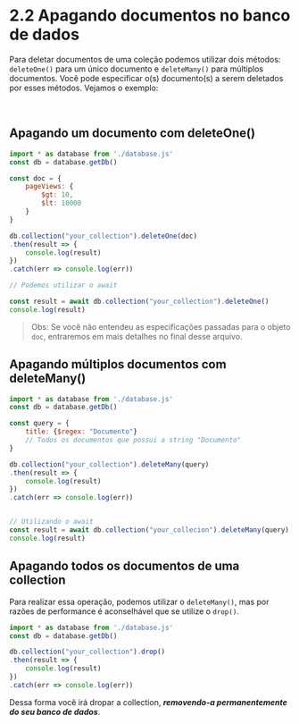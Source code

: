 # 2.2 Apagando documentos no banco de dados

Para deletar documentos de uma coleção podemos utilizar dois métodos: `deleteOne()` para um único documento e `deleteMany()` para múltiplos documentos. Você pode especificar o(s) documento(s) a serem deletados por esses métodos. Vejamos o exemplo:

<br>

## Apagando um documento com deleteOne()

```javascript
import * as database from './database.js'
const db = database.getDb()

const doc = {
    pageViews: {
        $gt: 10,
        $lt: 10000
    }
}

db.collection("your_collection").deleteOne(doc)
.then(result => {
    console.log(result)
})
.catch(err => console.log(err))

// Podemos utilizar o await

const result = await db.collection("your_collection").deleteOne()
console.log(result)
```
> Obs: Se você não entendeu as especificações passadas para o objeto `doc`, entraremos em mais detalhes no final desse arquivo.

## Apagando múltiplos documentos com deleteMany()

```javascript
import * as database from './database.js'
const db = database.getDb()

const query = {
    title: {$regex: "Documento"}
    // Todos os documentos que possui a string "Documento"
}

db.collection("your_collection").deleteMany(query)
.then(result => {
    console.log(result)
})
.catch(err => console.log(err))


// Utilizando o await
const result = await db.collection("your_collecion").deleteMany(query)
console.log(result)
```

## Apagando todos os documentos de uma collection

Para realizar essa operação, podemos utilizar o `deleteMany()`, mas por razões de performance é aconselhável que se utilize o `drop()`.

```javascript
import * as database from './database.js'
const db = database.getDb()

db.collection("your_collection").drop()
.then(result => {
    console.log(result)
})
.catch(err => console.log(err))
```

Dessa forma você irá dropar a collection, ***removendo-a permanentemente do seu banco de dados***.